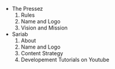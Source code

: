 [//]: # (use dash and space for directory -> -)
[//]: # (use four spaces and a number following by a dot for file ->     1.)

- The Pressez
    1. Rules
    1. Name and Logo
    1. Vision and Mission
- Sariab
    1. About
    1. Name and Logo
    1. Content Strategy
    1. Developement Tutorials on Youtube

